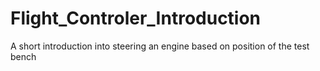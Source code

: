 # Flight_Controler_Introduction
A short introduction into steering an engine based on position of the test bench
